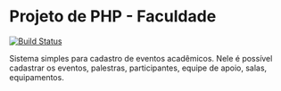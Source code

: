 # Projeto de PHP - Faculdade

[![Build Status](https://travis-ci.org/laravel/framework.svg)](https://travis-ci.org/laravel/framework)

Sistema simples para cadastro de eventos acadêmicos. Nele é possível cadastrar os eventos, palestras, participantes, equipe de apoio, salas, equipamentos.
